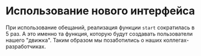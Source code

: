 # Использование нового интерфейса

При использование обещаний, реализация функции `start` сократилась в 5 раз. А это именно та функция, которую будут создавать пользователи нашего "движка". Таким образом мы позаботились о наших коллегах-разработчиках.
